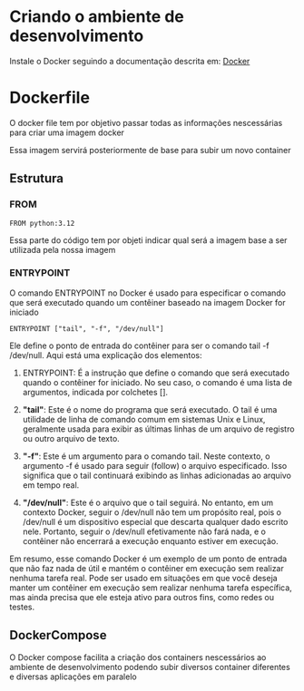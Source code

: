# Criando o ambiente de desenvolvimento

Instale o Docker seguindo a documentação descrita em: <a href="https://www.docker.com/products/docker-desktop/">Docker</a>

# Dockerfile
O docker file tem por objetivo passar todas as informações nescessárias para criar uma imagem docker

Essa imagem servirá posteriormente de base para subir um novo container

## Estrutura

### FROM
```Docker
FROM python:3.12
```
Essa parte do código tem por objeti indicar qual será a imagem base a ser utilizada pela nossa imagem

### ENTRYPOINT

O comando ENTRYPOINT no Docker é usado para especificar o comando que será executado quando um contêiner baseado na imagem Docker for iniciado

```Docker
ENTRYPOINT ["tail", "-f", "/dev/null"]
```
Ele define o ponto de entrada do contêiner para ser o comando tail -f /dev/null. Aqui está uma explicação dos elementos:

1. ENTRYPOINT: É a instrução que define o comando que será executado quando o contêiner for iniciado. No seu caso, o comando é uma lista de argumentos, indicada por colchetes [].

2. **"tail"**: Este é o nome do programa que será executado. O tail é uma utilidade de linha de comando comum em sistemas Unix e Linux, geralmente usada para exibir as últimas linhas de um arquivo de registro ou outro arquivo de texto.

3. **"-f"**: Este é um argumento para o comando tail. Neste contexto, o argumento -f é usado para seguir (follow) o arquivo especificado. Isso significa que o tail continuará exibindo as linhas adicionadas ao arquivo em tempo real.

4. **"/dev/null"**: Este é o arquivo que o tail seguirá. No entanto, em um contexto Docker, seguir o /dev/null não tem um propósito real, pois o /dev/null é um dispositivo especial que descarta qualquer dado escrito nele. Portanto, seguir o /dev/null efetivamente não fará nada, e o contêiner não encerrará a execução enquanto estiver em execução.

Em resumo, esse comando Docker é um exemplo de um ponto de entrada que não faz nada de útil e mantém o contêiner em execução sem realizar nenhuma tarefa real. Pode ser usado em situações em que você deseja manter um contêiner em execução sem realizar nenhuma tarefa específica, mas ainda precisa que ele esteja ativo para outros fins, como redes ou testes.

## DockerCompose

O Docker compose facilita a criação dos containers nescessários ao ambiente de desenvolvimento podendo subir diversos container diferentes e diversas aplicações em paralelo